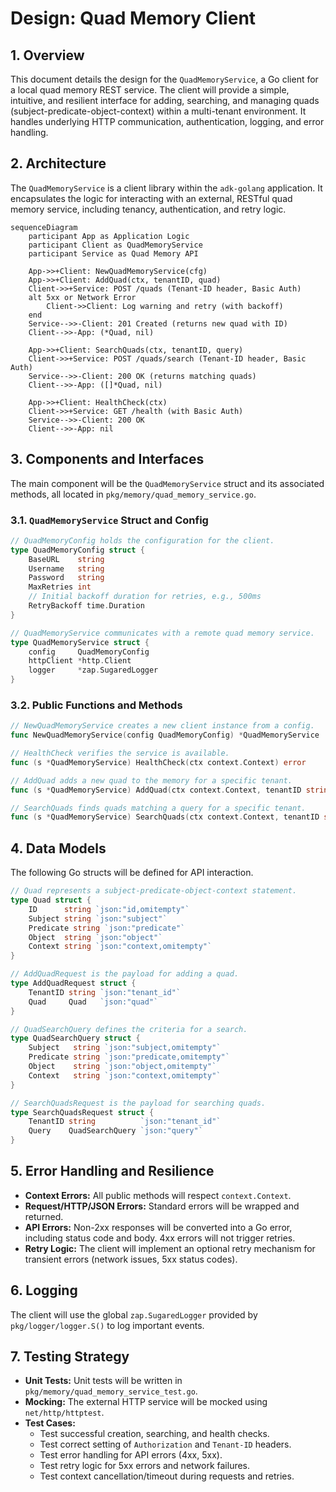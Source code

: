 # Design: Quad Memory Client

## 1. Overview

This document details the design for the `QuadMemoryService`, a Go client for a local quad memory REST service. The client will provide a simple, intuitive, and resilient interface for adding, searching, and managing quads (subject-predicate-object-context) within a multi-tenant environment. It handles underlying HTTP communication, authentication, logging, and error handling.

## 2. Architecture

The `QuadMemoryService` is a client library within the `adk-golang` application. It encapsulates the logic for interacting with an external, RESTful quad memory service, including tenancy, authentication, and retry logic.

```mermaid
sequenceDiagram
    participant App as Application Logic
    participant Client as QuadMemoryService
    participant Service as Quad Memory API

    App->>+Client: NewQuadMemoryService(cfg)
    App->>+Client: AddQuad(ctx, tenantID, quad)
    Client->>+Service: POST /quads (Tenant-ID header, Basic Auth)
    alt 5xx or Network Error
        Client->>Client: Log warning and retry (with backoff)
    end
    Service-->>-Client: 201 Created (returns new quad with ID)
    Client-->>-App: (*Quad, nil)

    App->>+Client: SearchQuads(ctx, tenantID, query)
    Client->>+Service: POST /quads/search (Tenant-ID header, Basic Auth)
    Service-->>-Client: 200 OK (returns matching quads)
    Client-->>-App: ([]*Quad, nil)

    App->>+Client: HealthCheck(ctx)
    Client->>+Service: GET /health (with Basic Auth)
    Service-->>-Client: 200 OK
    Client-->>-App: nil
```

## 3. Components and Interfaces

The main component will be the `QuadMemoryService` struct and its associated methods, all located in `pkg/memory/quad_memory_service.go`.

### 3.1. `QuadMemoryService` Struct and Config

```go
// QuadMemoryConfig holds the configuration for the client.
type QuadMemoryConfig struct {
    BaseURL    string
    Username   string
    Password   string
    MaxRetries int
    // Initial backoff duration for retries, e.g., 500ms
    RetryBackoff time.Duration
}

// QuadMemoryService communicates with a remote quad memory service.
type QuadMemoryService struct {
    config     QuadMemoryConfig
    httpClient *http.Client
    logger     *zap.SugaredLogger
}
```

### 3.2. Public Functions and Methods

```go
// NewQuadMemoryService creates a new client instance from a config.
func NewQuadMemoryService(config QuadMemoryConfig) *QuadMemoryService

// HealthCheck verifies the service is available.
func (s *QuadMemoryService) HealthCheck(ctx context.Context) error

// AddQuad adds a new quad to the memory for a specific tenant.
func (s *QuadMemoryService) AddQuad(ctx context.Context, tenantID string, quad Quad) (*Quad, error)

// SearchQuads finds quads matching a query for a specific tenant.
func (s *QuadMemoryService) SearchQuads(ctx context.Context, tenantID string, query QuadSearchQuery) ([]*Quad, error)
```

## 4. Data Models

The following Go structs will be defined for API interaction.

```go
// Quad represents a subject-predicate-object-context statement.
type Quad struct {
    ID      string `json:"id,omitempty"`
    Subject string `json:"subject"`
    Predicate string `json:"predicate"`
    Object  string `json:"object"`
    Context string `json:"context,omitempty"`
}

// AddQuadRequest is the payload for adding a quad.
type AddQuadRequest struct {
    TenantID string `json:"tenant_id"`
    Quad     Quad   `json:"quad"`
}

// QuadSearchQuery defines the criteria for a search.
type QuadSearchQuery struct {
    Subject   string `json:"subject,omitempty"`
    Predicate string `json:"predicate,omitempty"`
    Object    string `json:"object,omitempty"`
    Context   string `json:"context,omitempty"`
}

// SearchQuadsRequest is the payload for searching quads.
type SearchQuadsRequest struct {
    TenantID string          `json:"tenant_id"`
    Query    QuadSearchQuery `json:"query"`
}
```

## 5. Error Handling and Resilience

-   **Context Errors:** All public methods will respect `context.Context`.
-   **Request/HTTP/JSON Errors:** Standard errors will be wrapped and returned.
-   **API Errors:** Non-2xx responses will be converted into a Go error, including status code and body. 4xx errors will not trigger retries.
-   **Retry Logic:** The client will implement an optional retry mechanism for transient errors (network issues, 5xx status codes).

## 6. Logging

The client will use the global `zap.SugaredLogger` provided by `pkg/logger/logger.S()` to log important events.

## 7. Testing Strategy

-   **Unit Tests:** Unit tests will be written in `pkg/memory/quad_memory_service_test.go`.
-   **Mocking:** The external HTTP service will be mocked using `net/http/httptest`.
-   **Test Cases:**
    -   Test successful creation, searching, and health checks.
    -   Test correct setting of `Authorization` and `Tenant-ID` headers.
    -   Test error handling for API errors (4xx, 5xx).
    -   Test retry logic for 5xx errors and network failures.
    -   Test context cancellation/timeout during requests and retries.
